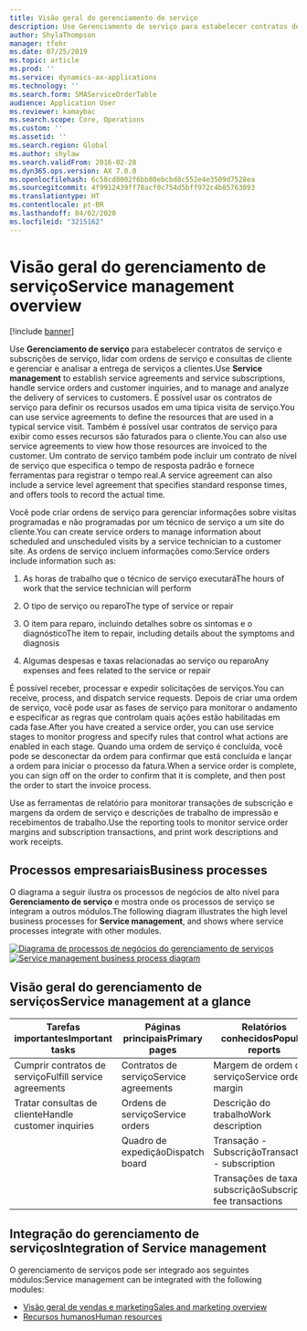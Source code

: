 ```yaml
---
title: Visão geral do gerenciamento de serviço
description: Use Gerenciamento de serviço para estabelecer contratos de serviço e subscrições de serviço, lidar com ordens de serviço e consultas de cliente e gerenciar e analisar a entrega de serviços a clientes.
author: ShylaThompson
manager: tfehr
ms.date: 07/25/2019
ms.topic: article
ms.prod: ''
ms.service: dynamics-ax-applications
ms.technology: ''
ms.search.form: SMAServiceOrderTable
audience: Application User
ms.reviewer: kamaybac
ms.search.scope: Core, Operations
ms.custom: ''
ms.assetid: ''
ms.search.region: Global
ms.author: shylaw
ms.search.validFrom: 2016-02-28
ms.dyn365.ops.version: AX 7.0.0
ms.openlocfilehash: 6c58cd8002f6bb80ebcbd8c552e4e3509d7528ea
ms.sourcegitcommit: 4f9912439ff78acf0c754d5bff972c4b85763093
ms.translationtype: HT
ms.contentlocale: pt-BR
ms.lasthandoff: 04/02/2020
ms.locfileid: "3215162"
---
```

# <a name="service-management-overview"></a><span data-ttu-id="cd32f-103">Visão geral do gerenciamento de serviço</span><span class="sxs-lookup"><span data-stu-id="cd32f-103">Service management overview</span></span>

[!include [banner](../includes/banner.md)]


<span data-ttu-id="cd32f-104">Use **Gerenciamento de serviço** para estabelecer contratos de serviço e subscrições de serviço, lidar com ordens de serviço e consultas de cliente e gerenciar e analisar a entrega de serviços a clientes.</span><span class="sxs-lookup"><span data-stu-id="cd32f-104">Use **Service management** to establish service agreements and service subscriptions, handle service orders and customer inquiries, and to manage and analyze the delivery of services to customers.</span></span> <span data-ttu-id="cd32f-105">É possível usar os contratos de serviço para definir os recursos usados em uma típica visita de serviço.</span><span class="sxs-lookup"><span data-stu-id="cd32f-105">You can use service agreements to define the resources that are used in a typical service visit.</span></span> <span data-ttu-id="cd32f-106">Também é possível usar contratos de serviço para exibir como esses recursos são faturados para o cliente.</span><span class="sxs-lookup"><span data-stu-id="cd32f-106">You can also use service agreements to view how those resources are invoiced to the customer.</span></span> <span data-ttu-id="cd32f-107">Um contrato de serviço também pode incluir um contrato de nível de serviço que especifica o tempo de resposta padrão e fornece ferramentas para registrar o tempo real.</span><span class="sxs-lookup"><span data-stu-id="cd32f-107">A service agreement can also include a service level agreement that specifies standard response times, and offers tools to record the actual time.</span></span>

<span data-ttu-id="cd32f-108">Você pode criar ordens de serviço para gerenciar informações sobre visitas programadas e não programadas por um técnico de serviço a um site do cliente.</span><span class="sxs-lookup"><span data-stu-id="cd32f-108">You can create service orders to manage information about scheduled and unscheduled visits by a service technician to a customer site.</span></span> <span data-ttu-id="cd32f-109">As ordens de serviço incluem informações como:</span><span class="sxs-lookup"><span data-stu-id="cd32f-109">Service orders include information such as:</span></span>

1.  <span data-ttu-id="cd32f-110">As horas de trabalho que o técnico de serviço executará</span><span class="sxs-lookup"><span data-stu-id="cd32f-110">The hours of work that the service technician will perform</span></span>

2.  <span data-ttu-id="cd32f-111">O tipo de serviço ou reparo</span><span class="sxs-lookup"><span data-stu-id="cd32f-111">The type of service or repair</span></span>

3.  <span data-ttu-id="cd32f-112">O item para reparo, incluindo detalhes sobre os sintomas e o diagnóstico</span><span class="sxs-lookup"><span data-stu-id="cd32f-112">The item to repair, including details about the symptoms and diagnosis</span></span>

4.  <span data-ttu-id="cd32f-113">Algumas despesas e taxas relacionadas ao serviço ou reparo</span><span class="sxs-lookup"><span data-stu-id="cd32f-113">Any expenses and fees related to the service or repair</span></span>

<span data-ttu-id="cd32f-114">É possível receber, processar e expedir solicitações de serviços.</span><span class="sxs-lookup"><span data-stu-id="cd32f-114">You can receive, process, and dispatch service requests.</span></span> <span data-ttu-id="cd32f-115">Depois de criar uma ordem de serviço, você pode usar as fases de serviço para monitorar o andamento e especificar as regras que controlam quais ações estão habilitadas em cada fase.</span><span class="sxs-lookup"><span data-stu-id="cd32f-115">After you have created a service order, you can use service stages to monitor progress and specify rules that control what actions are enabled in each stage.</span></span> <span data-ttu-id="cd32f-116">Quando uma ordem de serviço é concluída, você pode se desconectar da ordem para confirmar que está concluída e lançar a ordem para iniciar o processo da fatura.</span><span class="sxs-lookup"><span data-stu-id="cd32f-116">When a service order is complete, you can sign off on the order to confirm that it is complete, and then post the order to start the invoice process.</span></span>

<span data-ttu-id="cd32f-117">Use as ferramentas de relatório para monitorar transações de subscrição e margens da ordem de serviço e descrições de trabalho de impressão e recebimentos de trabalho.</span><span class="sxs-lookup"><span data-stu-id="cd32f-117">Use the reporting tools to monitor service order margins and subscription transactions, and print work descriptions and work receipts.</span></span>

## <a name="business-processes"></a><span data-ttu-id="cd32f-118">Processos empresariais</span><span class="sxs-lookup"><span data-stu-id="cd32f-118">Business processes</span></span>

<span data-ttu-id="cd32f-119">O diagrama a seguir ilustra os processos de negócios de alto nível para **Gerenciamento de serviço** e mostra onde os processos de serviço se integram a outros módulos.</span><span class="sxs-lookup"><span data-stu-id="cd32f-119">The following diagram illustrates the high level business processes for **Service management**, and shows where service processes integrate with other modules.</span></span>

<span data-ttu-id="cd32f-120">[![Diagrama de processos de negócios do gerenciamento de serviços](./media/sm_home_page.gif)](./media/sm_home_page.gif)</span><span class="sxs-lookup"><span data-stu-id="cd32f-120">[![Service management business process diagram](./media/sm_home_page.gif)](./media/sm_home_page.gif)</span></span>

## <a name="service-management-at-a-glance"></a><span data-ttu-id="cd32f-121">Visão geral do gerenciamento de serviços</span><span class="sxs-lookup"><span data-stu-id="cd32f-121">Service management at a glance</span></span>

|<span data-ttu-id="cd32f-122">Tarefas importantes</span><span class="sxs-lookup"><span data-stu-id="cd32f-122">Important tasks</span></span>           | <span data-ttu-id="cd32f-123">Páginas principais</span><span class="sxs-lookup"><span data-stu-id="cd32f-123">Primary pages</span></span>                         |<span data-ttu-id="cd32f-124">Relatórios conhecidos</span><span class="sxs-lookup"><span data-stu-id="cd32f-124">Popular reports</span></span>              |
|--------------------------|---------------------------------------|-----------------------------|
|<span data-ttu-id="cd32f-125">Cumprir contratos de serviço</span><span class="sxs-lookup"><span data-stu-id="cd32f-125">Fulfill service agreements</span></span>|<span data-ttu-id="cd32f-126">Contratos de serviço</span><span class="sxs-lookup"><span data-stu-id="cd32f-126">Service agreements</span></span>                     |<span data-ttu-id="cd32f-127">Margem de ordem de serviço</span><span class="sxs-lookup"><span data-stu-id="cd32f-127">Service order margin</span></span>         |
|<span data-ttu-id="cd32f-128">Tratar consultas de cliente</span><span class="sxs-lookup"><span data-stu-id="cd32f-128">Handle customer inquiries</span></span> |<span data-ttu-id="cd32f-129">Ordens de serviço</span><span class="sxs-lookup"><span data-stu-id="cd32f-129">Service orders</span></span>                         |<span data-ttu-id="cd32f-130">Descrição do trabalho</span><span class="sxs-lookup"><span data-stu-id="cd32f-130">Work description</span></span>             |
|                          |<span data-ttu-id="cd32f-131">Quadro de expedição</span><span class="sxs-lookup"><span data-stu-id="cd32f-131">Dispatch board</span></span>                         |<span data-ttu-id="cd32f-132">Transação - Subscrição</span><span class="sxs-lookup"><span data-stu-id="cd32f-132">Transaction - subscription</span></span>   |
|                          |                                       |<span data-ttu-id="cd32f-133">Transações de taxa de subscrição</span><span class="sxs-lookup"><span data-stu-id="cd32f-133">Subscription fee transactions</span></span>|


## <a name="integration-of-service-management"></a><span data-ttu-id="cd32f-134">Integração do gerenciamento de serviços</span><span class="sxs-lookup"><span data-stu-id="cd32f-134">Integration of Service management</span></span>

<span data-ttu-id="cd32f-135">O gerenciamento de serviços pode ser integrado aos seguintes módulos:</span><span class="sxs-lookup"><span data-stu-id="cd32f-135">Service management can be integrated with the following modules:</span></span>

  - [<span data-ttu-id="cd32f-136">Visão geral de vendas e marketing</span><span class="sxs-lookup"><span data-stu-id="cd32f-136">Sales and marketing overview</span></span>](../sales-marketing/overview-sales-marketing.md)
  - [<span data-ttu-id="cd32f-137">Recursos humanos</span><span class="sxs-lookup"><span data-stu-id="cd32f-137">Human resources</span></span>](https://docs.microsoft.com/dynamics365/unified-operations/talent/index)

  

